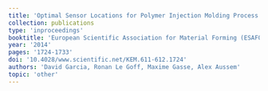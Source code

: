 ```yaml
---
title: 'Optimal Sensor Locations for Polymer Injection Molding Process'
collection: publications
type: 'inproceedings'
booktitle: 'European Scientific Association for Material Forming (ESAFORM)'
year: '2014'
pages: '1724-1733'
doi: '10.4028/www.scientific.net/KEM.611-612.1724'
authors: 'David Garcia, Ronan Le Goff, Maxime Gasse, Alex Aussem'
topic: 'other'
---
```


